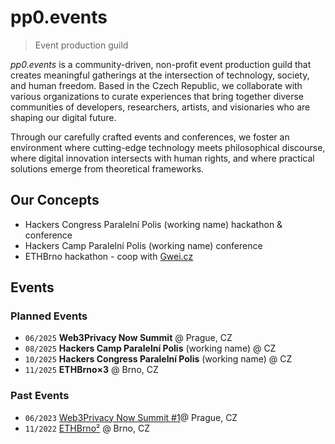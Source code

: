 # pp0.events

> Event production guild

*pp0.events* is a community-driven, non-profit event production guild that creates meaningful gatherings at the intersection of technology, society, and human freedom. Based in the Czech Republic, we collaborate with various organizations to curate experiences that bring together diverse communities of developers, researchers, artists, and visionaries who are shaping our digital future.

Through our carefully crafted events and conferences, we foster an environment where cutting-edge technology meets philosophical discourse, where digital innovation intersects with human rights, and where practical solutions emerge from theoretical frameworks.

## Our Concepts
-  Hackers Congress Paralelní Polis (working name) hackathon & conference
-  Hackers Camp Paralelní Polis (working name) conference
-  ETHBrno hackathon - coop with [Gwei.cz](https://gwei.cz)

## Events
### Planned Events

- `06/2025` **Web3Privacy Now Summit** @ Prague, CZ
- `08/2025` **Hackers Camp Paralelní Polis** (working name) @ CZ
- `10/2025` **Hackers Congress Paralelní Polis** (working name) @ CZ
- `11/2025` **ETHBrno×3** @ Brno, CZ

### Past Events

- `06/2023` [Web3Privacy Now Summit #1](https://prague22.web3privacy.info/)@ Prague, CZ
- `11/2022` [ETHBrno²](https://2022.ethbrno.cz/) @ Brno, CZ
